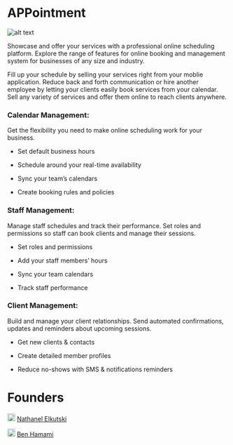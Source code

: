 # APPointment
 

![alt text](https://github.com/NathanelElkutski/APPointment/blob/main/pictures/APPointmentBanner.jpg)


Showcase and offer your services with a professional online scheduling platform.
Explore the range of features for online booking and management system for businesses of any size and industry.

Fill up your schedule by selling your services right from your moblie application. 
Reduce back and forth communication or hire another employee by letting your clients easily book services from your calendar. 
Sell any variety of services and offer them online to reach clients anywhere.


<h3><b>Calendar Management:</b></h3>

Get the flexibility you need to make online scheduling work for your business.

* Set default business hours

* Schedule around your real-time availability

* Sync your team’s calendars

* Create booking rules and policies


<h3><b>Staff Management:</b></h3>

Manage staff schedules and track their performance.
Set roles and permissions so staff can book clients and manage their sessions.

* Set roles and permissions

* Add your staff members’ hours

* Sync your team calendars

* Track staff performance


<h3><b>Client Management:</b> </h3>

Build and manage your client relationships. 
Send automated confirmations, updates and reminders about upcoming sessions.

* Get new clients & contacts

* Create detailed member profiles

* Reduce no-shows with SMS & notifications reminders



# Founders



 <img src="https://github.com/NathanelElkutski/APPointment/blob/main/pictures/small-linkedin-icon-28.jpg" width="18" height="18" /> [Nathanel Elkutski](https://www.linkedin.com/in/nathanelkutski2021/)

 <img src="https://github.com/NathanelElkutski/APPointment/blob/main/pictures/small-linkedin-icon-28.jpg" width="18" height="18" /> [Ben Hamami](https://www.linkedin.com/in/ben-hamami-90512719a/)
